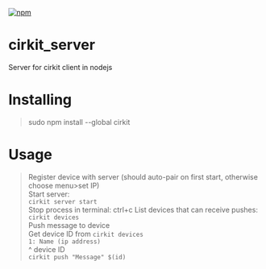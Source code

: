 [![npm](https://img.shields.io/npm/v/npm.svg)](https://www.npmjs.com/package/cirkit)
# cirkit_server
Server for cirkit client in nodejs

# Installing
>sudo npm install --global cirkit

# Usage
>Register device with server (should auto-pair on first start, otherwise choose menu>set IP)  
Start server:  
>`cirkit server start`  
Stop process in terminal:
>ctrl+c
List devices that can receive pushes:  
>`cirkit devices`  
Push message to device  
>Get device ID from `cirkit devices`  
>`1: Name (ip address)`  
>^ device ID  
>`cirkit push "Message" $(id)`
